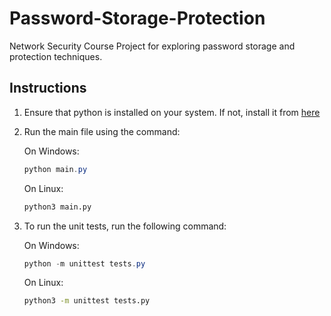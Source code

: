 # Password-Storage-Protection

Network Security Course Project for exploring password storage and protection techniques.

## Instructions

1. Ensure that python is installed on your system. If not, install it from [here](https://www.python.org/downloads/)
2. Run the main file using the command:

    On Windows:

    ```powershell
    python main.py
    ```

    On Linux:

    ```bash
    python3 main.py
    ```

3. To run the unit tests, run the following command:

    On Windows:

    ```powershell
    python -m unittest tests.py
    ```

    On Linux:

    ```bash
    python3 -m unittest tests.py
    ```
